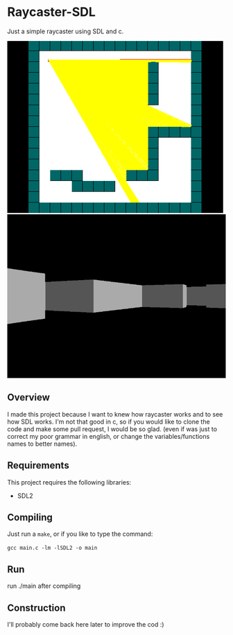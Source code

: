 # Raycaster-SDL
Just a simple raycaster using SDL and c.

<img src="./screenshots/ray.png" alt="ray"/>
<img src="./screenshots/3d.png" alt="3d"/>

## Overview
I made this project because I want to knew how raycaster works and to see how SDL works. I'm not that good in c, so if you would like to clone the code and make some pull request, I would be so glad. (even if was just to correct my poor grammar in english, or change the variables/functions names to better names).

## Requirements
This project requires the following libraries:
<ul>
	<li>SDL2</li>
</ul>

## Compiling
Just run a `make`, or if you like to type the command:

`gcc main.c -lm -lSDL2 -o main`

## Run
run ./main after compiling

## Construction
I'll probably come back here later to improve the cod :)


